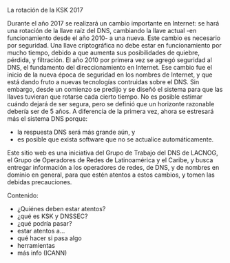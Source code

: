 La rotación de la KSK 2017

Durante el año 2017 se realizará un cambio importante en Internet: se hará una rotación de la llave raíz del DNS, cambiando la llave actual -en funcionamiento desde el año 2010- a una nueva.
Este cambio es necesario por seguridad. Una llave criptográfica no debe estar en funcionamiento por mucho tiempo, debido a que aumenta sus posibilidades de quiebre, pérdida, y filtración.
El año 2010 por primera vez se agregó seguridad al DNS, el fundamento del direccionamiento en Internet. Ese cambio fue el inicio de la nueva época de seguridad en los nombres de Internet, y que está dando fruto a nuevas tecnologías contruidas sobre el DNS.
Sin embargo, desde un comienzo se predijo y se diseñó el sistema para que las llaves tuvieran que rotarse cada cierto tiempo. No es posible estimar cuándo dejará de ser segura, pero se definió que un horizonte razonable debería ser de 5 años.
A diferencia de la primera vez, ahora se estresará más el sistema DNS porque:

* la respuesta DNS será más grande aún, y
* es posible que exista software que no se actualice automáticamente.

Este sitio web es una iniciativa del Grupo de Trabajo del DNS de LACNOG, el Grupo de Operadores de Redes de Latinoamérica y el Caribe, y busca entregar información a los operadores de redes, de DNS, y de nombres en dominio en general, para que estén atentos a estos cambios, y tomen las debidas precauciones.

Contenido:
* ¿Quiénes deben estar atentos?
* ¿qué es KSK y DNSSEC?
* ¿qué podría pasar?
* estar atentos a...
* qué hacer si pasa algo
* herramientas
* más info (ICANN)
